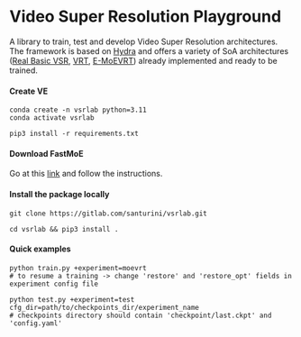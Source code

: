 # Video Super Resolution Playground
A library to train, test and develop Video Super Resolution architectures.
The framework is based on [Hydra](https://github.com/facebookresearch/hydra) and offers a variety of SoA architectures ([Real Basic VSR](https://arxiv.org/abs/2111.12704), [VRT](https://arxiv.org/abs/2201.12288), [E-MoEVRT](https://videoprocessing.ai/benchmarks/super-resolution-for-video-compression.html)) already implemented and ready to be trained.

#### Create VE
```
conda create -n vsrlab python=3.11
conda activate vsrlab

pip3 install -r requirements.txt
```

#### Download FastMoE
Go at this [link](https://github.com/laekov/fastmoe/blob/master/doc/installation-guide.md) and follow the instructions.

#### Install the package locally
```
git clone https://gitlab.com/santurini/vsrlab.git

cd vsrlab && pip3 install .
```

#### Quick examples
```
python train.py +experiment=moevrt
# to resume a training -> change 'restore' and 'restore_opt' fields in experiment config file 

python test.py +experiment=test cfg_dir=path/to/checkpoints_dir/experiment_name
# checkpoints directory should contain 'checkpoint/last.ckpt' and 'config.yaml'
```
